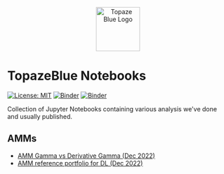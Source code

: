 <p align="center"><a href="https://topaze.blue" target="_blank">
<img width="100px" src="https://topaze.blue/tbassets/img/topaze-logo-high-whitebg.png" alt="Topaze Blue Logo" /></a></p>



# TopazeBlue Notebooks

[![License: MIT](https://img.shields.io/badge/License-MIT-yellow.svg)](https://opensource.org/licenses/MIT)
[![Binder](https://img.shields.io/badge/binder-main-blue)](https://mybinder.org/v2/gh/topazeblue/notebooks/main?labpath=Versions.ipynb)
[![Binder](https://img.shields.io/badge/binder-beta-blue)](https://mybinder.org/v2/gh/topazeblue/notebooks/beta?labpath=Versions.ipynb)

Collection of Jupyter Notebooks containing various analysis we've done and usually published.

## AMMs

- [AMM Gamma vs Derivative Gamma (Dec 2022)][202212AMMGamma]
- [AMM reference portfolio for DL (Dec 2022)][202212Reference]

[202212AMMGamma]:https://mybinder.org/v2/gh/topazeblue/notebooks/main?labpath=AMMs/2022/202212_AMM_Gamma_vs_Derivatives_Gamma.ipynb
[202212Reference]:https://mybinder.org/v2/gh/topazeblue/notebooks/main?labpath=AMMs/2022/202212_Reference_for_DL.ipynb